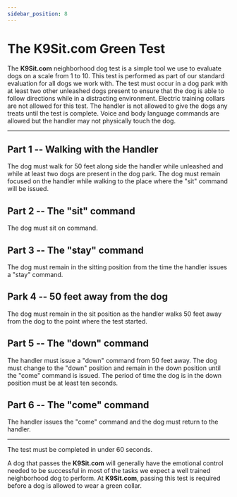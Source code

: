 ```yaml
---
sidebar_position: 8
---
```

# The K9Sit.com Green Test
The **K9Sit.com** neighborhood dog test is a simple tool we use to evaluate
dogs on a scale from 1 to 10. This test is performed as part of our standard
evaluation for all dogs we work with. The test must occur in a dog park with
at least two other unleashed dogs present to ensure that the dog is able to
follow directions while in a distracting environment. Electric training collars
are not allowed for this test. The handler is not allowed to give the dogs any
treats until the test is complete. Voice and body language commands are allowed
but the handler may not physically touch the dog.

<hr />

## Part 1 -- Walking with the Handler
The dog must walk for 50 feet along side the handler while unleashed and while
at least two dogs are present in the dog park. The dog must remain focused on
the handler while walking to the place where the "sit" command will be issued. 

## Part 2 -- The "sit" command
The dog must sit on command.

## Part 3 -- The "stay" command
The dog must remain in the sitting position from the time the handler issues a
"stay" command.

## Park 4 -- 50 feet away from the dog
The dog must remain in the sit position as the handler walks 50 feet away from
the dog to the point where the test started.

## Part 5 -- The "down" command
The handler must issue a "down" command from 50 feet away. The dog must change
to the "down" position and remain in the down position until the "come" command
is issued. The period of time the dog is in the down position must be at least
ten seconds.

## Part 6 -- The "come" command
The handler issues the "come" command and the dog must return to the handler.

<hr />

The test must be completed in under 60 seconds.

A dog that passes the **K9Sit.com** will generally have the emotional control
needed to be successful in most of the tasks we expect a well trained
neighborhood dog to perform. At **K9Sit.com**, passing this test is required
before a dog is allowed to wear a green collar.
